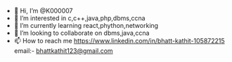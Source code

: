 - 👋 Hi, I’m @K000007
- 👀 I’m interested in c,c++,java,php,dbms,ccna
- 🌱 I’m currently learning react,phython,networking
- 💞️ I’m looking to collaborate on dbms,java,ccna
- 📫 How to reach me https://www.linkedin.com/in/bhatt-kathit-105872215 email:- bhattkathit123@gmail.com

<!---
K000007/K000007 is a ✨ special ✨ repository because its `README.md` (this file) appears on your GitHub profile.
You can click the Preview link to take a look at your changes.
--->
